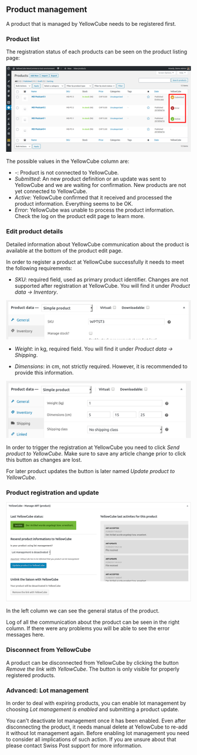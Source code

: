 ## Product management

A product that is managed by YellowCube needs to be registered first.

### Product list
The registration status of each products can be seen on the product listing page:

![](/assets/product_list_v2_marker.png)

The possible values in the YellowCube column are:

- *-*: Product is not connected to YellowCube.
- *Submitted*: An new product definition or an update was sent to YellowCube and we are waiting for confirmation. New
  products are not yet connected to YellowCube.
- *Active*: YellowCube confirmed that it received and processed the product information. Everything seems to be OK.
- *Error*: YellowCube was unable to process the product information. Check the log on the product edit page to
  learn more.

### Edit product details
Detailed information about YellowCube communication about the product is available at the bottom of the product edit page.


In order to register a product at YellowCube successfully it needs to meet the following requirements:

- *SKU*: required field, used as primary product identifier. Changes are not supported after registration at YellowCube.
  You will find it under *Product data -> Inventory*.

![](/assets/product_sku.png)

- *Weight*: in kg, required field.
  You will find it under *Product data -> Shipping*.

- *Dimensions*: in cm, not strictly required. However, it is recommended to provide this information.

![](/assets/product_size.png)

In order to trigger the registration at YellowCube you need to click *Send product to YellowCube*.
Make sure to save any article change prior to click this button as changes are lost.

For later product updates the button is later named *Update product to YellowCube*.

###  Product registration and update
![](/assets/product_edit.png)

In the left column we can see the general status of the product.

Log of all the communication about the product can be seen in the right column.
If there were any problems you will be able to see the error messages here.

###  Disconnect from YellowCube

A product can be disconnected from YellowCube by clicking the button *Remove the link with YellowCube*.
The button is only visible for properly registered products.

### Advanced: Lot management
In order to deal with expiring products, you can enable lot management by choosing *Lot management is enabled* and
submitting a product update.

You can't deactivate lot management once it has been enabled.
Even after disconnecting the product, it needs manual delete at YellowCube to re-add it without lot management again.
Before enabling lot management you need to consider all implications of such action.
If you are unsure about that please contact Swiss Post support for more information.
